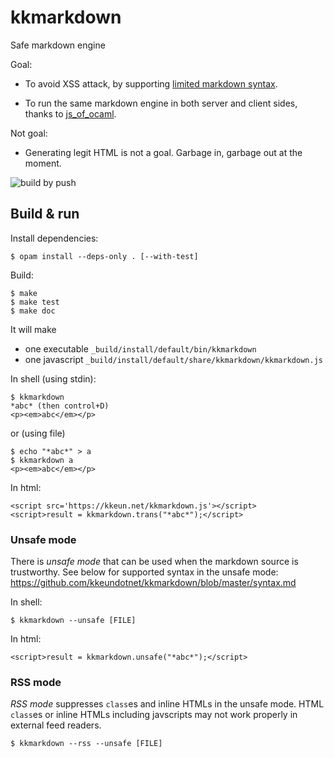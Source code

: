 kkmarkdown
======

Safe markdown engine

Goal:

* To avoid XSS attack, by supporting [limited markdown
  syntax](https://github.com/kkeundotnet/kkmarkdown/blob/master/syntax.md).

* To run the same markdown engine in both server and client sides, thanks to
  [js_of_ocaml](https://github.com/ocsigen/js_of_ocaml).

Not goal:

* Generating legit HTML is not a goal. Garbage in, garbage out at the moment.

![build by push](https://github.com/kkeundotnet/kkmarkdown/actions/workflows/build.yml/badge.svg?event=push)

Build & run
---

Install dependencies:

```
$ opam install --deps-only . [--with-test]
```

Build:

```
$ make
$ make test
$ make doc
```

It will make

* one executable `_build/install/default/bin/kkmarkdown`
* one javascript `_build/install/default/share/kkmarkdown/kkmarkdown.js`

In shell (using stdin):

```
$ kkmarkdown
*abc* (then control+D)
<p><em>abc</em></p>
```

or (using file)

```
$ echo "*abc*" > a
$ kkmarkdown a
<p><em>abc</em></p>
```

In html:

```
<script src='https://kkeun.net/kkmarkdown.js'></script>
<script>result = kkmarkdown.trans("*abc*");</script>
```

### Unsafe mode

There is *unsafe mode* that can be used when the markdown source is
trustworthy.  See below for supported syntax in the unsafe mode:  
<https://github.com/kkeundotnet/kkmarkdown/blob/master/syntax.md>

In shell:

```
$ kkmarkdown --unsafe [FILE]
```

In html:

```
<script>result = kkmarkdown.unsafe("*abc*");</script>
```

### RSS mode

*RSS mode* suppresses `class`es and inline HTMLs in the unsafe mode.
HTML `class`es or inline HTMLs including javscripts may not work
properly in external feed readers.

```
$ kkmarkdown --rss --unsafe [FILE]
```

